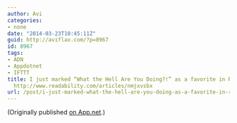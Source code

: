 ```yaml
---
author: Avi
categories:
- none
date: "2014-03-23T10:45:11Z"
guid: http://aviflax.com/?p=8967
id: 8967
tags:
- ADN
- Appdotnet
- IFTTT
title: I just marked “What the Hell Are You Doing?!” as a favorite in Readability.
  http://www.readability.com/articles/nmjxvsbx
url: /post/i-just-marked-what-the-hell-are-you-doing-as-a-favorite-in-readability-httpwww-readability-comarticlesnmjxvsbx-2/
---
```

(Originally published [on App.net](http://alpha.app.net/aviflax/post/26348539).)
